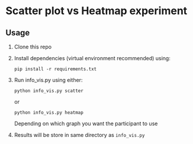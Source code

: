 # Scatter plot vs Heatmap experiment

## Usage
1. Clone this repo
2. Install dependencies (virtual environment recommended) using:
      ```console
      pip install -r requirements.txt
      ```
3. Run info_vis.py using either:
      ```console
      python info_vis.py scatter
      ```
      or
    
      ```console
      python info_vis.py heatmap
      ```
      Depending on which graph you want the participant to use
5. Results will be store in same directory as `info_vis.py`

